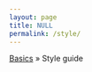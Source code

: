 ```yaml
---
layout: page
title: NULL
permalink: /style/
---
```


[Basics](http://uc-r.github.io/section2_basics) &#187; Style guide

<br>
